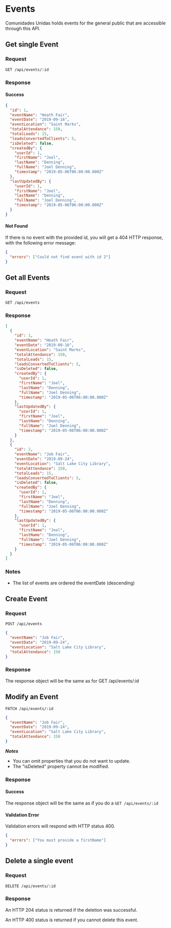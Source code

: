 # Events

Comunidades Unidas holds events for the general public that are accessible through this API.

## Get single Event

### Request

```http
GET /api/events/:id
```

### Response

#### Success

```json
{
  "id": 1,
  "eventName": "Heath Fair",
  "eventDate": "2019-09-16",
  "eventLocation": "Saint Marks",
  "totalAttendance": 150,
  "totalLeads": 15,
  "leadsConvertedToClients": 5,
  "isDeleted": false,
  "createdBy": {
    "userId": 1,
    "firstName": "Joel",
    "lastName": "Denning",
    "fullName": "Joel Denning",
    "timestamp": "2019-05-06T06:00:00.000Z"
  },
  "lastUpdatedBy": {
    "userId": 1,
    "firstName": "Joel",
    "lastName": "Denning",
    "fullName": "Joel Denning",
    "timestamp": "2019-05-06T06:00:00.000Z"
  }
}
```

#### Not Found

If there is no event with the provided id, you will get a 404 HTTP response, with the following error message:

```json
{
  "errors": ["Could not find event with id 2"]
}
```

## Get all Events

### Request

```http
GET /api/events
```

### Response

```json
[
  {
    "id": 1,
    "eventName": "Heath Fair",
    "eventDate": "2019-09-16",
    "eventLocation": "Saint Marks",
    "totalAttendance": 150,
    "totalLeads": 15,
    "leadsConvertedToClients": 5,
    "isDeleted": false,
    "createdBy": {
      "userId": 1,
      "firstName": "Joel",
      "lastName": "Denning",
      "fullName": "Joel Denning",
      "timestamp": "2019-05-06T06:00:00.000Z"
    },
    "lastUpdatedBy": {
      "userId": 1,
      "firstName": "Joel",
      "lastName": "Denning",
      "fullName": "Joel Denning",
      "timestamp": "2019-05-06T06:00:00.000Z"
    }
  },
  {
    "id": 2,
    "eventName": "Job Fair",
    "eventDate": "2019-09-24",
    "eventLocation": "Salt Lake City Library",
    "totalAttendance": 150,
    "totalLeads": 15,
    "leadsConvertedToClients": 5,
    "isDeleted": false,
    "createdBy": {
      "userId": 1,
      "firstName": "Joel",
      "lastName": "Denning",
      "fullName": "Joel Denning",
      "timestamp": "2019-05-06T06:00:00.000Z"
    },
    "lastUpdatedBy": {
      "userId": 1,
      "firstName": "Joel",
      "lastName": "Denning",
      "fullName": "Joel Denning",
      "timestamp": "2019-05-06T06:00:00.000Z"
    }
  }
]
```

### Notes

- The list of events are ordered the eventDate (descending)

## Create Event

### Request

```http
POST /api/events
```

```json
{
  "eventName": "Job Fair",
  "eventDate": "2019-09-24",
  "eventLocation": "Salt Lake City Library",
  "totalAttendance": 150
}
```

### Response

The response object will be the same as for GET /api/events/:id

## Modify an Event

```http
PATCH /api/events/:id
```

```json
{
  "eventName": "Job Fair",
  "eventDate": "2019-09-24",
  "eventLocation": "Salt Lake City Library",
  "totalAttendance": 150
}
```

**_Notes_**

- You can omit properties that you do not want to update.
- The "isDeleted" property cannot be modified.

### Response

#### Success

The response object will be the same as if you do a `GET /api/events/:id`

#### Validation Error

Validation errors will respond with HTTP status 400.

```json
{
  "errors": ["You must provide a firstName"]
}
```

## Delete a single event

### Request

```http
DELETE /api/events/:id
```

### Response

An HTTP 204 status is returned if the deletion was successful.

An HTTP 400 status is returned if you cannot delete this event.
